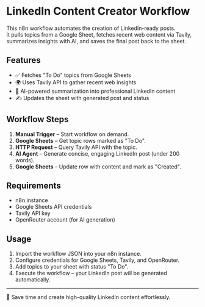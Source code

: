 # LinkedIn Content Creator Workflow

This n8n workflow automates the creation of LinkedIn-ready posts.  
It pulls topics from a Google Sheet, fetches recent web content via Tavily, summarizes insights with AI, and saves the final post back to the sheet.

## Features
- ✅ Fetches "To Do" topics from Google Sheets  
- 🌍 Uses Tavily API to gather recent web insights  
- 🤖 AI-powered summarization into professional LinkedIn content  
- ✍️ Updates the sheet with generated post and status  

## Workflow Steps
1. **Manual Trigger** – Start workflow on demand.  
2. **Google Sheets** – Get topic rows marked as "To Do".  
3. **HTTP Request** – Query Tavily API with the topic.  
4. **AI Agent** – Generate concise, engaging LinkedIn post (under 200 words).  
5. **Google Sheets** – Update row with content and mark as "Created".  

## Requirements
- n8n instance  
- Google Sheets API credentials  
- Tavily API key  
- OpenRouter account (for AI generation)  

## Usage
1. Import the workflow JSON into your n8n instance.  
2. Configure credentials for Google Sheets, Tavily, and OpenRouter.  
3. Add topics to your sheet with status "To Do".  
4. Execute the workflow – your LinkedIn post will be generated automatically.  

---
🚀 Save time and create high-quality LinkedIn content effortlessly.
